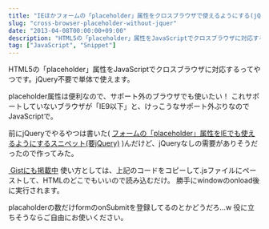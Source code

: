 ```yaml
---
title: "IEほかフォームの「placeholder」属性をクロスブラウザで使えるようにする(jQuery不要版)"
slug: "cross-browser-placeholder-without-jquer"
date: "2013-04-08T00:00:00+09:00"
description: "HTML5の「placeholder」属性をJavaScriptでクロスブラウザに対応するってやつです。jQuery不要で単体で使えます。"
tag: ["JavaScript", "Snippet"]
---
```


HTML5の「placeholder」属性をJavaScriptでクロスブラウザに対応するってやつです。jQuery不要で単体で使えます。

<!--more-->

placeholder属性は便利なので、サポート外のブラウザでも使いたい！
これサポートしていないブラウザが「IE9以下」と、けっこうなサポート外ぶりなのでJavaScriptで。

前にjQueryでやるやつは書いた( <a href="http://kijtra.com/article/cross-browser-placeholder">フォームの「placeholder」属性をIEでも使えるようにするスニペット(要jQuery)</a> )んだけど、jQueryなしの需要がありそうだったので作ってみた。

<script src="https://gist.github.com/kijtra/5334086.js"></script>

<a href="https://gist.github.com/kijtra/5334086" class="btn" target="_blank"><i class="icon-github">&nbsp;</i>Gistにも掲載中</a>
使い方としては、上記のコードをコピーして.jsファイルにペーストして、HTMLのどこでもいいので読み込むだけ。
勝手にwindowのonload後に実行されます。

placaholderの数だけformのonSubmitを登録してるのとかどうだろ…w
役に立ちそうならご自由にお使いください。
